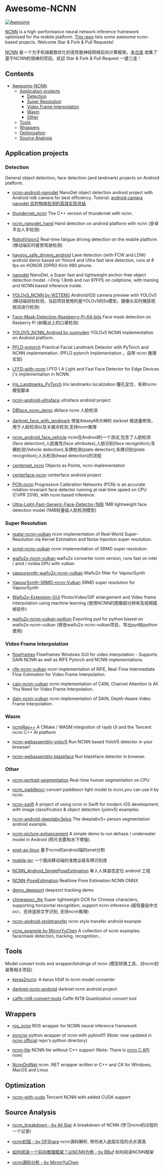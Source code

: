# Awesome-NCNN

[![Awesome](https://cdn.rawgit.com/sindresorhus/awesome/d7305f38d29fed78fa85652e3a63e154dd8e8829/media/badge.svg)](https://github.com/sindresorhus/awesome)

[NCNN](https://github.com/tencent/ncnn) is a high-performance neural network inference framework optimized for the mobile platform. [This repo](https://github.com/zchrissirhcz/awesome-ncnn) lists some awesome ncnn-based projects. Welcome Star & Fork & Pull Requests!

[NCNN](https://github.com/tencent/ncnn) 是一个为手机端极致优化的高性能神经网络前向计算框架。[本仓库](https://github.com/zchrissirhcz/awesome-ncnn) 收集了基于NCNN的很棒的项目。欢迎 Star & Fork & Pull Request 一键三连！

## Contents
- [Awesome-NCNN](#awesome-ncnn)
    - [Application projects](#application-projects)
        - [Detection](#detection)
        - [Super Resolution](#super-resolution)
        - [Video Frame Interpolation](#video-frame-interpolation)
        - [Wasm](#wasm)
        - [Other](#other)
    - [Tools](#tools)
    - [Wrappers](#wrappers)
    - [Optimization](#optimization)
    - [Source Analysis](#source-analysis)
## Application projects
### Detection

General object detection, face detection (and landmark) projects on Android platform.

- [ncnn-android-nanodet](https://github.com/nihui/ncnn-android-nanodet) NanoDet object detection android project with Android ndk camera for best efficiency. Tutorial: [android camera nanodet 实时物体检测的高效实现总结](https://zhuanlan.zhihu.com/p/356991989)

- [thundernet_ncnn](https://github.com/DayBreak-u/thundernet_ncnn) The C++ version of thundernet with ncnn.

- [ncnn_nanodet_hand](https://github.com/FeiGeChuanShu/ncnn_nanodet_hand) Hand detection on android platform with ncnn (安卓平台人手检测)

- [RobotVision2](https://github.com/hzq-zjm/RobotVision2) Real-time fatigue driving detection on the mobile platform (移动端实时疲劳驾驶检测)

- [hayoou_safe_driving_android](https://github.com/youkpan/hayoou_safe_driving_android) Lane detection (with FCW and LDW) android demo based on Yolov4 and Ultra fast lane detection, runs at 8 fps on HONOR 20PRO Kirin 980 phone.

- [nanodet](https://github.com/RangiLyu/nanodet) NanoDet, a Super fast and lightweight anchor-free object detection model. 🔥Only 1.8mb and run 97FPS on cellphone, with training and NCNN based inference inside.

- [YOLOv5_NCNN by WZTENG](https://github.com/WZTENG/YOLOv5_NCNN) Android/iOS camera preview with YOLOv5 (移动端目标检测，当前项目使用的是YOLOv5的5s模型，摄像头实时捕获视频流进行检测)

- [Face-Mask-Detection-Raspberry-Pi-64-bits](https://github.com/Qengineering/Face-Mask-Detection-Raspberry-Pi-64-bits) Face mask detection on Rasberry Pi (树莓派上的口罩检测)

- [YOLOV5_NCNN_Android by sunnyden](https://github.com/sunnyden/YOLOV5_NCNN_Android) YOLOv5 NCNN implementation on Android platform.

- [PFLD-pytorch](https://github.com/polarisZhao/PFLD-pytorch) Practical Facial Landmark Detector with PyTorch and NCNN implementation. (PFLD pytorch Implementation ，自带 ncnn 推理实现)

- [LFFD-with-ncnn](https://github.com/SyGoing/LFFD-with-ncnn) LFFD ( A Light and Fast Face Detector for Edge Devices )'s implementation in NCNN.

- [Iris_Landmarks_PyTorch](https://github.com/ItchyHiker/Iris_Landmarks_PyTorch) Iris landmarks localization 瞳孔定位，有转ncnn模型脚本

- [ncnn-android-ultraface](https://github.com/oaup/ncnn-android-ultraface) ultraface android project

- [DBface_ncnn_demo](https://github.com/yuanluw/DBface_ncnn_demo) dbface ncnn 人脸检测

- [darknet_face_with_landmark](https://github.com/ouyanghuiyu/darknet_face_with_landmark)  借鉴AlexeyAB大神的 darknet 做适量修改，用于人脸检测以及关键点检测,支持ncnn推理

- [ncnn_android_face_vehicle](https://github.com/791136190/ncnn_android_face_vehicle) ncnn在Android的一个测试,包含了人脸检测(face detection),人脸属性(face attributes),人脸识别(face recognition);车辆检测(Vehicle detection),车牌检测(plate detection),车牌识别(plate recognition);人头检测(head detection)的流程

- [centernet_ncnn](https://github.com/wanglaotou/centernet_ncnn) Objects as Points, ncnn implementation

- [centerface-ncnn](https://github.com/JuZiSYJ/centerface-ncnn) centerface android project

- [PCN-ncnn](https://github.com/HandsomeHans/PCN-ncnn) Progressive Calibration Networks (PCN) is an accurate rotation-invariant face detector running at real-time speed on CPU (CVPR 2018), with ncnn based inference.

- [Ultra-Light-Fast-Generic-Face-Detector-1MB](https://github.com/Linzaer/Ultra-Light-Fast-Generic-Face-Detector-1MB) 1MB lightweight face detection model (1MB轻量级人脸检测模型)

### Super Resolution

- [realsr-ncnn-vulkan](https://github.com/nihui/realsr-ncnn-vulkan) ncnn implementation of Real-World Super-Resolution via Kernel Estimation and Noise Injection super resolution.

- [srmd-ncnn-vulkan](https://github.com/nihui/srmd-ncnn-vulkan) ncnn implementation of SRMD super resolution.

- [waifu2x-ncnn-vulkan](https://github.com/nihui/waifu2x-ncnn-vulkan) waifu2x converter ncnn version, runs fast on intel / amd / nvidia GPU with vulkan

- [vapoursynth-waifu2x-ncnn-vulkan](https://github.com/Nlzy/vapoursynth-waifu2x-ncnn-vulkan) Waifu2x filter for VapourSynth

- [VapourSynth-SRMD-ncnn-Vulkan](https://github.com/Kiyamou/VapourSynth-SRMD-ncnn-Vulkan) SRMD super resolution for VapourSynth

- [Waifu2x-Extension-GUI](https://github.com/AaronFeng753/Waifu2x-Extension-GUI) Photo/Video/GIF enlargement and Video frame interpolation using machine learning (使用NCNN的图像超分辨率及视频插帧软件)

- [waifu2x-ncnn-vulkan-python](https://github.com/tonquer/waifu2x-ncnn-vulkan-python) Exporting pyd for python based on waifu2x-ncnn-vulkan (修改waifu2x-ncnn-vulkan项目，导出pyd给python使用)

### Video Frame Interpolation

- [flowframes](https://github.com/n00mkrad/flowframes) Flowframes Windows GUI for video interpolation - Supports DAIN NCNN as well as RIFE Pytorch and NCNN implementations.

- [rife-ncnn-vulkan](https://github.com/nihui/rife-ncnn-vulkan) ncnn implementation of RIFE, Real-Time Intermediate Flow Estimation for Video Frame Interpolation.

- [cain-ncnn-vulkan](https://github.com/nihui/cain-ncnn-vulkan) ncnn implementation of CAIN, Channel Attention Is All You Need for Video Frame Interpolation.

- [dain-ncnn-vulkan](https://github.com/nihui/dain-ncnn-vulkan) ncnn implementation of DAIN, Depth-Aware Video Frame Interpolation.

### Wasm
- [ncnnRay++](https://github.com/QuantScientist/ncnnRay) A CMake / WASM integration of rayib UI and the Tencent ncnn C++ AI platform

- [ncnn-webassembly-yolov5](https://github.com/nihui/ncnn-webassembly-yolov5) Run NCNN based YoloV5 detector in your browser!

- [ncnn-webassembly-blazeface](https://github.com/zineos/ncnn-webassembly-blazeface) Run blazeface detector in browser.

### Other

- [ncnn-portrait-segmentation](https://github.com/leeys888/ncnn-portrait-segmentation) Real-time human segmentation on CPU

- [ncnn_paddleocr](https://github.com/FeiGeChuanShu/ncnn_paddleocr) convert paddleocr light model to ncnn,you can use it by ncnn.

- [ncnn-swift](https://github.com/zhuzilin/ncnn-swift) A project of using ncnn in Swift for modern iOS development, with image classification & object detection (yolov5) examples.

- [ncnn-android-deeplabv3plus](https://github.com/runrunrun1994/ncnn-android-deeplabv3plus) The deeplabv3+ person segmentation android example.

- [ncnn-picture-enhancement](https://github.com/JuZiSYJ/ncnn-picture-enhancement) A simple demo to run dehaze / underwater model in Android (照片去雾和水下增强).

- [enet-as-linux](https://github.com/watersink/enet-as-linux) 基于ncnn的android端的enet分割

- [mobile-lpr](https://github.com/xiangweizeng/mobile-lpr) 一个面向移动端的准商业级车牌识别库

- [NCNN_Android_SinglePoseEstimation](https://github.com/ZtoYtoQ/NCNN_Android_SinglePoseEstimation) 单人人体姿态定位 android 工程

- [NCNN-PoseEstimation](https://github.com/ZtoYtoQ/NCNN-PoseEstimation) Realtime Pose Estimation NCNN ONNX 

- [demo_deepsort](https://github.com/ProLing1994/demo_deepsort) deepsort tracking demo

- [chineseocr_lite](https://github.com/ouyanghuiyu/chineseocr_lite) Super lightweight OCR for Chinese characters, supporting horizontal recognition, support ncnn inference (超轻量级中文ocr，支持竖排文字识别, 支持ncnn推理)

- [ncnn-android-styletransfer](https://github.com/nihui/ncnn-android-styletransfer)  ncnn style transfer android example

- [ncnn_example by MirrorYuChen](https://github.com/MirrorYuChen/ncnn_example) A collection of ncnn examples: face/mask detection, tracking, recognition...

## Tools 

Model convert tools and wrapper/bindings of ncnn (模型转换工具、对ncnn封装等相关项目)

- [keras2ncnn](https://github.com/MarsTechHAN/keras2ncnn): A keras h5df to ncnn model converter

- [darknet-ncnn-android](https://github.com/paleomoon/darknet-ncnn-android)  darknet ncnn android project

- [caffe-int8-convert-tools](https://github.com/BUG1989/caffe-int8-convert-tools) Caffe INT8 Quantization convert tool

## Wrappers

- [ros_ncnn](https://github.com/nilseuropa/ros_ncnn) ROS wrapper for NCNN neural inference framework

- [pyncnn](https://github.com/caishanli/pyncnn) python wrapper of ncnn with pybind11 (Note: now updated in [ncnn official](https://github.com/tencent/ncnn) repo's python directory)

- [ncnn-lite](https://github.com/nullptr-leo/ncnn-lite) NCNN lite without C++ support (Note: There is [ncnn C API](https://github.com/Tencent/ncnn/blob/master/src/c_api.h) now)

- [NcnnDotNet](https://github.com/takuya-takeuchi/NcnnDotNet) ncnn .NET wrapper written in C++ and C# for Windows, MacOS and Linux

## Optimization

- [ncnn-with-cuda](https://github.com/atanmarko/ncnn-with-cuda) Tencent NCNN with added CUDA support

## Source Analysis

- [ncnn_breakdown - by All Star](https://github.com/Zhengtq/ncnn_breakdown) A breakdown of NCNN (学习ncnn的过程的一个记录)

- [ncnn初探 - by OFShare](https://www.zhihu.com/column/c_1320446932913762304) ncnn源码解析, 带你进入底层实现的点点滴滴.

- [如何阅读一个前向推理框架？以NCNN为例 - by BBuf](https://blog.csdn.net/just_sort/article/details/111403398) 如何阅读NCNN框架

- [ncnn源码分析 - by MirrorYuChen](https://blog.csdn.net/sinat_31425585/category_9312419.html)